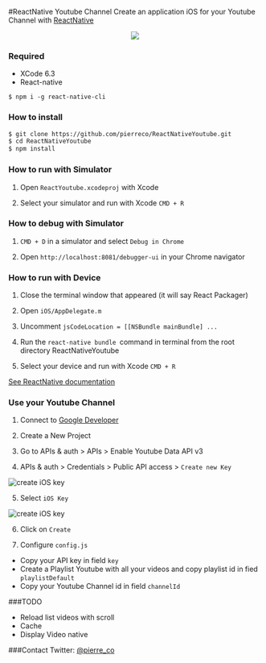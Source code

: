 #ReactNative Youtube Channel
Create an application iOS for your Youtube Channel with [ReactNative](https://facebook.github.io/react-native/)
<p align="center">
    <img src ="http://g.recordit.co/pEIgXXbBTt.gif" />
</p>


### Required
* XCode 6.3
* React-native

```
$ npm i -g react-native-cli
```

### How to install

```bash
$ git clone https://github.com/pierreco/ReactNativeYoutube.git
$ cd ReactNativeYoutube
$ npm install
```

### How to run with Simulator
1) Open `ReactYoutube.xcodeproj` with Xcode

2) Select your simulator and run with Xcode `CMD + R`

### How to debug with Simulator
1) `CMD + D` in a simulator and select `Debug in Chrome`

2) Open `http://localhost:8081/debugger-ui` in your Chrome navigator

### How to run with Device
1) Close the terminal window that appeared (it will say React Packager)

2) Open `iOS/AppDelegate.m`

3) Uncomment `jsCodeLocation = [[NSBundle mainBundle] ...`

4) Run the `react-native bundle `command in terminal from the root directory ReactNativeYoutube

5) Select your device and run with Xcode `CMD + R`

[See ReactNative documentation](http://facebook.github.io/react-native/docs/runningondevice.html)

### Use your Youtube Channel
1) Connect to [Google Developer](https://console.developers.google.com/)

2) Create a New Project

3) Go to APIs & auth > APIs > Enable Youtube Data API v3

4) APIs & auth > Credentials > Public API access > `Create new Key`

![create iOS key](http://i.imgur.com/kA4mhOM.png)

5)  Select `iOS Key`

![create iOS key](http://i.imgur.com/irx3nPA.png)

6)  Click on `Create`


7) Configure  `config.js` 

- Copy your API key in field `key`
- Create a Playlist Youtube with all your videos and copy playlist id in fied `playlistDefault`
- Copy your Youtube Channel id in field `channelId`

###TODO
* Reload list videos with scroll
* Cache
* Display Video native


###Contact
Twitter: [@pierre_co](https://twitter.com/Pierre_co)





